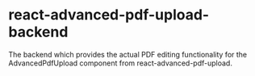 # react-advanced-pdf-upload-backend
The backend which provides the actual PDF editing functionality for the AdvancedPdfUpload component from react-advanced-pdf-upload.
